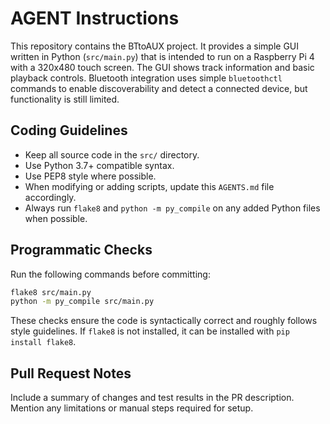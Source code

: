 # AGENT Instructions

This repository contains the BTtoAUX project. It provides a simple GUI written in Python (`src/main.py`) that is intended to run on a Raspberry Pi 4 with a 320x480 touch screen. The GUI shows track information and basic playback controls. Bluetooth integration uses simple `bluetoothctl` commands to enable discoverability and detect a connected device, but functionality is still limited.

## Coding Guidelines

- Keep all source code in the `src/` directory.
- Use Python 3.7+ compatible syntax.
- Use PEP8 style where possible.
- When modifying or adding scripts, update this `AGENTS.md` file accordingly.
- Always run `flake8` and `python -m py_compile` on any added Python files when possible.

## Programmatic Checks

Run the following commands before committing:

```bash
flake8 src/main.py
python -m py_compile src/main.py
```

These checks ensure the code is syntactically correct and roughly follows style guidelines. If `flake8` is not installed, it can be installed with `pip install flake8`.

## Pull Request Notes

Include a summary of changes and test results in the PR description. Mention any limitations or manual steps required for setup.

